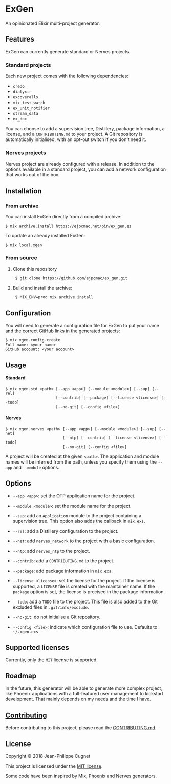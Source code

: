 # ExGen

An opinionated Elixir multi-project generator.

## Features

ExGen can currently generate standard or Nerves projects.

### Standard projects

Each new project comes with the following dependencies:

* `credo`
* `dialyxir`
* `excoveralls`
* `mix_test_watch`
* `ex_unit_notifier`
* `stream_data`
* `ex_doc`

You can choose to add a supervision tree, Distillery, package information, a
license, and a `CONTRIBUTING.md` to your project. A Git repository is
automatically initialised, with an opt-out switch if you don’t need it.

### Nerves projects

Nerves project are already configured with a release. In addition to the options
available in a standard project, you can add a network configuration that works
out of the box.

## Installation

### From archive

You can install ExGen directly from a compiled archive:

    $ mix archive.install https://ejpcmac.net/bin/ex_gen.ez

To update an already installed ExGen:

    $ mix local.xgen

### From source

1. Clone this repository

        $ git clone https://github.com/ejpcmac/ex_gen.git

2. Build and install the archive:

        $ MIX_ENV=prod mix archive.install

## Configuration

You will need to generate a configuration file for ExGen to put your name and
the correct GitHub links in the generated projects:

    $ mix xgen.config.create
    Full name: <your name>
    GitHub account: <your account>

## Usage

#### Standard

    $ mix xgen.std <path> [--app <app>] [--module <module>] [--sup] [--rel]
                          [--contrib] [--package] [--license <license>] [--todo]
                          [--no-git] [--config <file>]

#### Nerves

    $ mix xgen.nerves <path> [--app <app>] [--module <module>] [--sup] [--net]
                             [--ntp] [--contrib] [--license <license>] [--todo]
                             [--no-git] [--config <file>]

A project will be created at the given `<path>`. The application and module
names will be inferred from the path, unless you specify them using the
`--app` and `--module` options.

## Options

* `--app <app>`: set the OTP application name for the project.

* `--module <module>`: set the module name for the project.

* `--sup`: add an `Application` module to the project containing a supervision
    tree. This option also adds the callback in `mix.exs`.

* `--rel`: add a Distillery configuration to the project.

* `--net`: add `nerves_network` to the project with a basic configuration.

* `--ntp`: add `nerves_ntp` to the project.

* `--contrib`: add a `CONTRIBUTING.md` to the project.

* `--package`: add package information in `mix.exs`.

* `--license <license>`: set the license for the project. If the license is
    supported, a `LICENSE` file is created with the maintainer name. If the
    `--package` option is set, the license is precised in the package
    information.

* `--todo`: add a `TODO` file to the project. This file is also added to the
    Git excluded files in `.git/info/exclude`.

* `--no-git`: do not initialise a Git repository.

* `--config <file>`: indicate which configuration file to use. Defaults to
    `~/.xgen.exs`

## Supported licenses

Currently, only the `MIT` license is supported.

## Roadmap

In the future, this generator will be able to generate more complex project,
like Phoenix applications with a full-featured user management to kickstart
development. That mainly depends on my needs and the time I have.

## [Contributing](CONTRIBUTING.md)

Before contributing to this project, please read the
[CONTRIBUTING.md](CONTRIBUTING.md).

## License

Copyright © 2018 Jean-Philippe Cugnet

This project is licensed under the [MIT license](LICENSE).

Some code have been inspired by Mix, Phoenix and Nerves generators.
